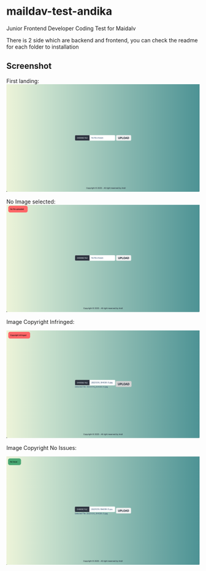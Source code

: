 # maildav-test-andika

Junior Frontend Developer Coding Test for Maidalv

There is 2 side which are backend and frontend, you can check the readme for each folder to installation

## Screenshot

First landing:
![alt text](/assets/first-landing.png)

No Image selected:
![alt text](/assets/no-selected.png)

Image Copyright Infringed:

![alt text](/assets/infringed.png)

Image Copyright No Issues:

![alt text](/assets/no-issue.png)
